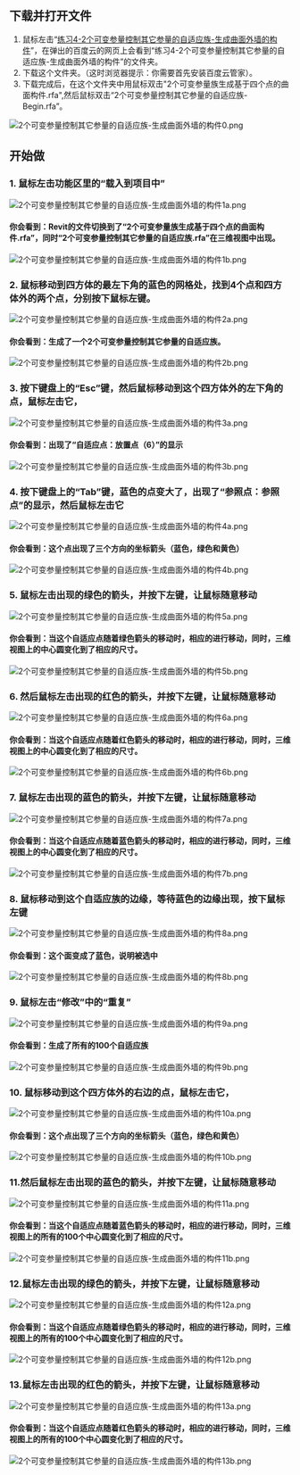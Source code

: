 ## 下载并打开文件

1. 鼠标左击“[练习4-2个可变参量控制其它参量的自适应族-生成曲面外墙的构件](http://pan.baidu.com/s/1qXqYRkK)”，在弹出的百度云的网页上会看到“练习4-2个可变参量控制其它参量的自适应族-生成曲面外墙的构件”的文件夹。
2. 下载这个文件夹。（这时浏览器提示：你需要首先安装百度云管家）。
3. 下载完成后，在这个文件夹中用鼠标双击"2个可变参量族生成基于四个点的曲面构件.rfa",然后鼠标双击“2个可变参量控制其它参量的自适应族-Begin.rfa”。

![2个可变参量控制其它参量的自适应族-生成曲面外墙的构件0.png](/images/2个可变参量控制其它参量的自适应族-生成曲面外墙的构件/2个可变参量控制其它参量的自适应族-生成曲面外墙的构件0.png)

## 开始做

### 1. 鼠标左击功能区里的“载入到项目中”

![2个可变参量控制其它参量的自适应族-生成曲面外墙的构件1a.png](/images/2个可变参量控制其它参量的自适应族-生成曲面外墙的构件/2个可变参量控制其它参量的自适应族-生成曲面外墙的构件1a.png)

#### 你会看到：Revit的文件切换到了“2个可变参量族生成基于四个点的曲面构件.rfa”，同时“2个可变参量控制其它参量的自适应族.rfa”在三维视图中出现。

![2个可变参量控制其它参量的自适应族-生成曲面外墙的构件1b.png](/images/2个可变参量控制其它参量的自适应族-生成曲面外墙的构件/2个可变参量控制其它参量的自适应族-生成曲面外墙的构件1b.png)

### 2. 鼠标移动到四方体的最左下角的蓝色的网格处，找到4个点和四方体外的两个点，分别按下鼠标左键。

![2个可变参量控制其它参量的自适应族-生成曲面外墙的构件2a.png](/images/2个可变参量控制其它参量的自适应族-生成曲面外墙的构件/2个可变参量控制其它参量的自适应族-生成曲面外墙的构件2a.png)

#### 你会看到：生成了一个2个可变参量控制其它参量的自适应族。

![2个可变参量控制其它参量的自适应族-生成曲面外墙的构件2b.png](/images/2个可变参量控制其它参量的自适应族-生成曲面外墙的构件/2个可变参量控制其它参量的自适应族-生成曲面外墙的构件2b.png)

### 3. 按下键盘上的“Esc”键，然后鼠标移动到这个四方体外的左下角的点，鼠标左击它，

![2个可变参量控制其它参量的自适应族-生成曲面外墙的构件3a.png](/images/2个可变参量控制其它参量的自适应族-生成曲面外墙的构件/2个可变参量控制其它参量的自适应族-生成曲面外墙的构件3a.png)

#### 你会看到：出现了“自适应点：放置点（6）”的显示

![2个可变参量控制其它参量的自适应族-生成曲面外墙的构件3b.png](/images/2个可变参量控制其它参量的自适应族-生成曲面外墙的构件/2个可变参量控制其它参量的自适应族-生成曲面外墙的构件3b.png)

### 4. 按下键盘上的“Tab”键，蓝色的点变大了，出现了“参照点：参照点”的显示，然后鼠标左击它

![2个可变参量控制其它参量的自适应族-生成曲面外墙的构件4a.png](/images/2个可变参量控制其它参量的自适应族-生成曲面外墙的构件/2个可变参量控制其它参量的自适应族-生成曲面外墙的构件4a.png)

#### 你会看到：这个点出现了三个方向的坐标箭头（蓝色，绿色和黄色）

![2个可变参量控制其它参量的自适应族-生成曲面外墙的构件4b.png](/images/2个可变参量控制其它参量的自适应族-生成曲面外墙的构件/2个可变参量控制其它参量的自适应族-生成曲面外墙的构件4b.png)

### 5. 鼠标左击出现的绿色的箭头，并按下左键，让鼠标随意移动

![2个可变参量控制其它参量的自适应族-生成曲面外墙的构件5a.png](/images/2个可变参量控制其它参量的自适应族-生成曲面外墙的构件/2个可变参量控制其它参量的自适应族-生成曲面外墙的构件5a.png)

#### 你会看到：当这个自适应点随着绿色箭头的移动时，相应的进行移动，同时，三维视图上的中心圆变化到了相应的尺寸。

![2个可变参量控制其它参量的自适应族-生成曲面外墙的构件5b.png](/images/2个可变参量控制其它参量的自适应族-生成曲面外墙的构件/2个可变参量控制其它参量的自适应族-生成曲面外墙的构件5b.png)

### 6. 然后鼠标左击出现的红色的箭头，并按下左键，让鼠标随意移动

![2个可变参量控制其它参量的自适应族-生成曲面外墙的构件6a.png](/images/2个可变参量控制其它参量的自适应族-生成曲面外墙的构件/2个可变参量控制其它参量的自适应族-生成曲面外墙的构件6a.png)

#### 你会看到：当这个自适应点随着红色箭头的移动时，相应的进行移动，同时，三维视图上的中心圆变化到了相应的尺寸。

![2个可变参量控制其它参量的自适应族-生成曲面外墙的构件6b.png](/images/2个可变参量控制其它参量的自适应族-生成曲面外墙的构件/2个可变参量控制其它参量的自适应族-生成曲面外墙的构件6b.png)

### 7. 鼠标左击出现的蓝色的箭头，并按下左键，让鼠标随意移动

![2个可变参量控制其它参量的自适应族-生成曲面外墙的构件7a.png](/images/2个可变参量控制其它参量的自适应族-生成曲面外墙的构件/2个可变参量控制其它参量的自适应族-生成曲面外墙的构件7a.png)

#### 你会看到：当这个自适应点随着蓝色箭头的移动时，相应的进行移动，同时，三维视图上的中心圆变化到了相应的尺寸。

![2个可变参量控制其它参量的自适应族-生成曲面外墙的构件7b.png](/images/2个可变参量控制其它参量的自适应族-生成曲面外墙的构件/2个可变参量控制其它参量的自适应族-生成曲面外墙的构件7b.png)

### 8. 鼠标移动到这个自适应族的边缘，等待蓝色的边缘出现，按下鼠标左键

![2个可变参量控制其它参量的自适应族-生成曲面外墙的构件8a.png](/images/2个可变参量控制其它参量的自适应族-生成曲面外墙的构件/2个可变参量控制其它参量的自适应族-生成曲面外墙的构件8a.png)

#### 你会看到：这个面变成了蓝色，说明被选中

![2个可变参量控制其它参量的自适应族-生成曲面外墙的构件8b.png](/images/2个可变参量控制其它参量的自适应族-生成曲面外墙的构件/2个可变参量控制其它参量的自适应族-生成曲面外墙的构件8b.png)

### 9. 鼠标左击“修改”中的“重复”

![2个可变参量控制其它参量的自适应族-生成曲面外墙的构件9a.png](/images/2个可变参量控制其它参量的自适应族-生成曲面外墙的构件/2个可变参量控制其它参量的自适应族-生成曲面外墙的构件9a.png)

#### 你会看到：生成了所有的100个自适应族

![2个可变参量控制其它参量的自适应族-生成曲面外墙的构件9b.png](/images/2个可变参量控制其它参量的自适应族-生成曲面外墙的构件/2个可变参量控制其它参量的自适应族-生成曲面外墙的构件9b.png)

### 10. 鼠标移动到这个四方体外的右边的点，鼠标左击它，

![2个可变参量控制其它参量的自适应族-生成曲面外墙的构件10a.png](/images/2个可变参量控制其它参量的自适应族-生成曲面外墙的构件/2个可变参量控制其它参量的自适应族-生成曲面外墙的构件10a.png)

#### 你会看到：这个点出现了三个方向的坐标箭头（蓝色，绿色和黄色）

![2个可变参量控制其它参量的自适应族-生成曲面外墙的构件10b.png](/images/2个可变参量控制其它参量的自适应族-生成曲面外墙的构件/2个可变参量控制其它参量的自适应族-生成曲面外墙的构件10b.png)

### 11.然后鼠标左击出现的蓝色的箭头，并按下左键，让鼠标随意移动

![2个可变参量控制其它参量的自适应族-生成曲面外墙的构件11a.png](/images/2个可变参量控制其它参量的自适应族-生成曲面外墙的构件/2个可变参量控制其它参量的自适应族-生成曲面外墙的构件11a.png)

#### 你会看到：当这个自适应点随着蓝色箭头的移动时，相应的进行移动，同时，三维视图上的所有的100个中心圆变化到了相应的尺寸。

![2个可变参量控制其它参量的自适应族-生成曲面外墙的构件11b.png](/images/2个可变参量控制其它参量的自适应族-生成曲面外墙的构件/2个可变参量控制其它参量的自适应族-生成曲面外墙的构件11b.png)

### 12.鼠标左击出现的绿色的箭头，并按下左键，让鼠标随意移动

![2个可变参量控制其它参量的自适应族-生成曲面外墙的构件12a.png](/images/2个可变参量控制其它参量的自适应族-生成曲面外墙的构件/2个可变参量控制其它参量的自适应族-生成曲面外墙的构件12a.png)

#### 你会看到：当这个自适应点随着绿色箭头的移动时，相应的进行移动，同时，三维视图上的所有的100个中心圆变化到了相应的尺寸。

![2个可变参量控制其它参量的自适应族-生成曲面外墙的构件12b.png](/images/2个可变参量控制其它参量的自适应族-生成曲面外墙的构件/2个可变参量控制其它参量的自适应族-生成曲面外墙的构件12b.png)

### 13.鼠标左击出现的红色的箭头，并按下左键，让鼠标随意移动

![2个可变参量控制其它参量的自适应族-生成曲面外墙的构件13a.png](/images/2个可变参量控制其它参量的自适应族-生成曲面外墙的构件/2个可变参量控制其它参量的自适应族-生成曲面外墙的构件13a.png)

#### 你会看到：当这个自适应点随着红色箭头的移动时，相应的进行移动，同时，三维视图上的所有的100个中心圆变化到了相应的尺寸。

![2个可变参量控制其它参量的自适应族-生成曲面外墙的构件13b.png](/images/2个可变参量控制其它参量的自适应族-生成曲面外墙的构件/2个可变参量控制其它参量的自适应族-生成曲面外墙的构件13b.png)







